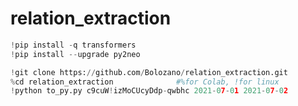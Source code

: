 # relation_extraction

```python
!pip install -q transformers 
!pip install --upgrade py2neo
```
```python
!git clone https://github.com/Bolozano/relation_extraction.git
%cd relation_extraction              #%for Colab, !for linux
!python to_py.py c9cuW!izMoCUcyDdp-qwbhc 2021-07-01 2021-07-02
```
